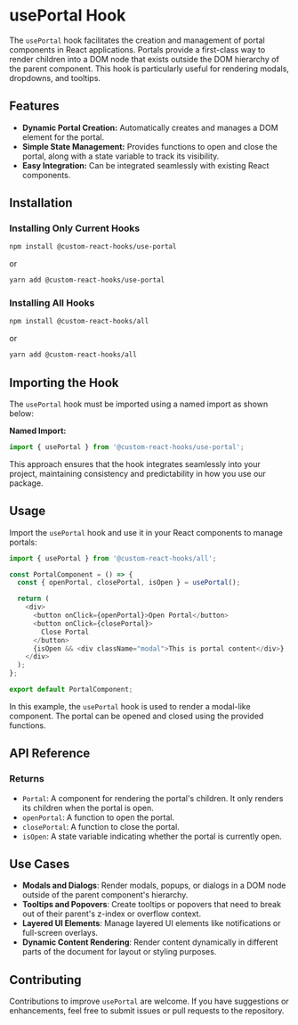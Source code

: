# usePortal Hook

The `usePortal` hook facilitates the creation and management of portal components in React applications. Portals provide a first-class way to render children into a DOM node that exists outside the DOM hierarchy of the parent component. This hook is particularly useful for rendering modals, dropdowns, and tooltips.

## Features

- **Dynamic Portal Creation:** Automatically creates and manages a DOM element for the portal.
- **Simple State Management:** Provides functions to open and close the portal, along with a state variable to track its visibility.
- **Easy Integration:** Can be integrated seamlessly with existing React components.

## Installation

### Installing Only Current Hooks

```bash
npm install @custom-react-hooks/use-portal
```

or

```bash
yarn add @custom-react-hooks/use-portal
```

### Installing All Hooks

```sh
npm install @custom-react-hooks/all
```

or

```sh
yarn add @custom-react-hooks/all
```

## Importing the Hook

The `usePortal` hook must be imported using a named import as shown below:

**Named Import:**
```javascript
import { usePortal } from '@custom-react-hooks/use-portal';
```
This approach ensures that the hook integrates seamlessly into your project, maintaining consistency and predictability in how you use our package.


## Usage

Import the `usePortal` hook and use it in your React components to manage portals:

```typescript
import { usePortal } from '@custom-react-hooks/all';

const PortalComponent = () => {
  const { openPortal, closePortal, isOpen } = usePortal();

  return (
    <div>
      <button onClick={openPortal}>Open Portal</button>
      <button onClick={closePortal}>
        Close Portal
      </button>
      {isOpen && <div className="modal">This is portal content</div>}
    </div>
  );
};

export default PortalComponent;
```

In this example, the `usePortal` hook is used to render a modal-like component. The portal can be opened and closed using the provided functions.

## API Reference

### Returns
- `Portal`: A component for rendering the portal's children. It only renders its children when the portal is open.
- `openPortal`: A function to open the portal.
- `closePortal`: A function to close the portal.
- `isOpen`: A state variable indicating whether the portal is currently open.

## Use Cases

- **Modals and Dialogs**: Render modals, popups, or dialogs in a DOM node outside of the parent component's hierarchy.
- **Tooltips and Popovers**: Create tooltips or popovers that need to break out of their parent's z-index or overflow context.
- **Layered UI Elements**: Manage layered UI elements like notifications or full-screen overlays.
- **Dynamic Content Rendering**: Render content dynamically in different parts of the document for layout or styling purposes.

## Contributing

Contributions to improve `usePortal` are welcome. If you have suggestions or enhancements, feel free to submit issues or pull requests to the repository.
